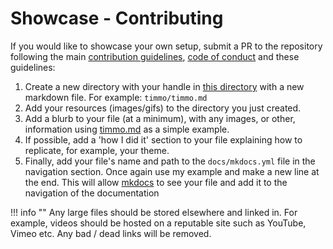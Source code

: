 # Showcase - Contributing

If you would like to showcase your own setup, submit a PR to the repository
 following the main [contribution guidelines][contributing],
 [code of conduct][code_of_conduct] and these guidelines:

1. Create a new directory with your handle in [this directory][directory] with
 a new markdown file. For example:
 `timmo/timmo.md`
1. Add your resources (images/gifs) to the directory you just created.
1. Add a blurb to your file (at a minimum), with any images, or other,
 information using [timmo.md][timmo.md] as a simple example.
1. If possible, add a 'how I did it' section to your file explaining how to
 replicate, for example, your theme.
1. Finally, add your file's name and path to the `docs/mkdocs.yml` file in
 the navigation section. Once again use my example and make a new line at the
 end. This will allow [mkdocs] to see your file and add it to the navigation
 of the documentation

!!! info ""
    Any large files should be stored elsewhere and linked in. For example,
    videos should be hosted on a reputable site such as YouTube, Vimeo etc.
    Any bad / dead links will be removed.

[code_of_conduct]: https://github.com/timmo001/home-panel/blob/master/.github/CODE_OF_CONDUCT.md
[contributing]: https://github.com/timmo001/home-panel/blob/master/.github/CONTRIBUTING.md
[directory]: https://github.com/timmo001/home-panel/tree/master/docs/docs/showcase
[mkdocs]: https://www.mkdocs.org
[timmo.md]: timmo/timmo.md
